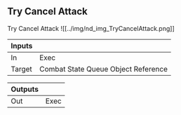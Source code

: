 ## Try Cancel Attack
Try Cancel Attack
![[../img/nd_img_TryCancelAttack.png]]

|Inputs||
|--|--|
| In | Exec |
| Target | Combat State Queue Object Reference |

|Outputs||
|--|--|
| Out | Exec |
